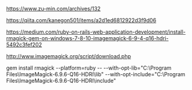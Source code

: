 https://www.zu-min.com/archives/132  

https://qiita.com/kanegon501/items/a2d1ed6812922d3f9d06  

https://medium.com/ruby-on-rails-web-application-development/install-rmagick-gem-on-windows-7-8-10-imagemagick-6-9-4-q16-hdri-5492c3fef202  

http://www.imagemagick.org/script/download.php  



gem install rmagick --platform=ruby -- --with-opt-lib="C:\Program Files\ImageMagick-6.9.6-Q16-HDRI\lib" --with-opt-include="C:\Program Files\ImageMagick-6.9.6-Q16-HDRI\include"  

